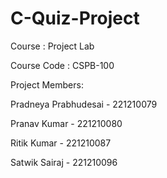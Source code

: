 # C-Quiz-Project
Course : Project Lab 

Course Code : CSPB-100


Project Members:

Pradneya Prabhudesai - 221210079

Pranav Kumar - 221210080

Ritik Kumar - 221210087

Satwik Sairaj - 221210096
